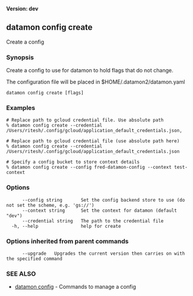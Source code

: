 **Version: dev**

## datamon config create

Create a config

### Synopsis

Create a config to use for datamon to hold flags that do not
change.

The configuration file will be placed in $HOME/.datamon2/datamon.yaml

```
datamon config create [flags]
```

### Examples

```
# Replace path to gcloud credential file. Use absolute path
% datamon config create --credential /Users/ritesh/.config/gcloud/application_default_credentials.json,

# Replace path to gcloud credential file (use absolute path here)
% datamon config create --credential /Users/ritesh/.config/gcloud/application_default_credentials.json

# Specify a config bucket to store context details
% datamon config create --config fred-datamon-config --context test-context

```

### Options

```
      --config string       Set the config backend store to use (do not set the scheme, e.g. 'gs://')
      --context string      Set the context for datamon (default "dev")
      --credential string   The path to the credential file
  -h, --help                help for create
```

### Options inherited from parent commands

```
      --upgrade   Upgrades the current version then carries on with the specified command
```

### SEE ALSO

* [datamon config](datamon_config.md)	 - Commands to manage a config

